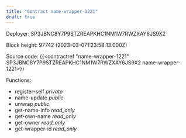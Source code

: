 ```yaml
---
title: "Contract name-wrapper-1221"
draft: true
---
```

Deployer: SP3JBNC8Y7P9STZREAPKHC1NM1W7RWZXAY6JS9X2


 



Block height: 97742 (2023-03-07T23:58:13.000Z)

Source code: {{<contractref "name-wrapper-1221" SP3JBNC8Y7P9STZREAPKHC1NM1W7RWZXAY6JS9X2 name-wrapper-1221>}}

Functions:

* register-self _private_
* name-update _public_
* unwrap _public_
* get-name-info _read_only_
* get-own-name _read_only_
* get-owner _read_only_
* get-wrapper-id _read_only_
